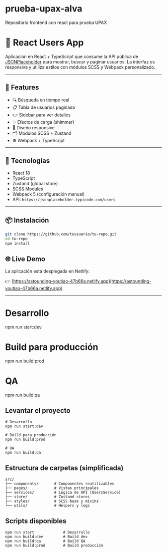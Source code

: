 # prueba-upax-alva
Repositorio frontend con react para prueba UPAX
# 🧩 React Users App

Aplicación en React + TypeScript que consume la API pública de [JSONPlaceholder](https://jsonplaceholder.typicode.com/users) para mostrar, buscar y paginar usuarios. La interfaz es responsiva y utiliza estilos con módulos SCSS y Webpack personalizado.

---

## 🚀 Features

- 🔍 Búsqueda en tiempo real
- 📋 Tabla de usuarios paginada
- 👉 Sidebar para ver detalles
- ✨ Efectos de carga (shimmer)
- 📱 Diseño responsive
- 🗂️ Módulos SCSS + Zustand
- ⚙️ Webpack + TypeScript

---

## 🧰 Tecnologías

- React 18
- TypeScript
- Zustand (global store)
- SCSS Modules
- Webpack 5 (configuración manual)
- API: `https://jsonplaceholder.typicode.com/users`

---

## 📦 Instalación

```bash
git clone https://github.com/tuusuario/tu-repo.git
cd tu-repo
npm install
```

## 🌐 Live Demo

La aplicación está desplegada en Netlify:

👉 [https://astounding-youtiao-47b66a.netlify.app](https://astounding-youtiao-47b66a.netlify.app)


---

# Desarrollo

npm run start:dev

# Build para producción

npm run build:prod

# QA

npm run build:qa

## Levantar el proyecto

```
# Desarrollo
npm run start:dev

# Build para producción
npm run build:prod

# QA
npm run build:qa

```

## Estructura de carpetas (simplificada)

```
src/
├── components/       # Componentes reutilizables
├── pages/            # Vistas principales
├── services/         # Lógica de API (UsersService)
├── store/            # Zustand stores
├── styles/           # SCSS base y mixins
└── utils/            # Helpers y logs

```

## Scripts disponibles

```
npm run start             # Desarrollo
npm run build:dev         # Build dev
npm run build:qa          # Build QA
npm run build:prod        # Build producción

```
